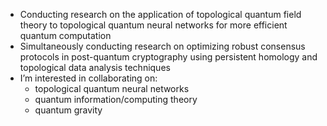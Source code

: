 - Conducting research on the application of topological quantum field theory to topological quantum neural networks for more efficient quantum computation
- Simultaneously conducting research on optimizing robust consensus protocols in post-quantum cryptography using persistent homology and topological data analysis techniques
- I’m interested in collaborating on:
  - topological quantum neural networks
  - quantum information/computing theory
  - quantum gravity

